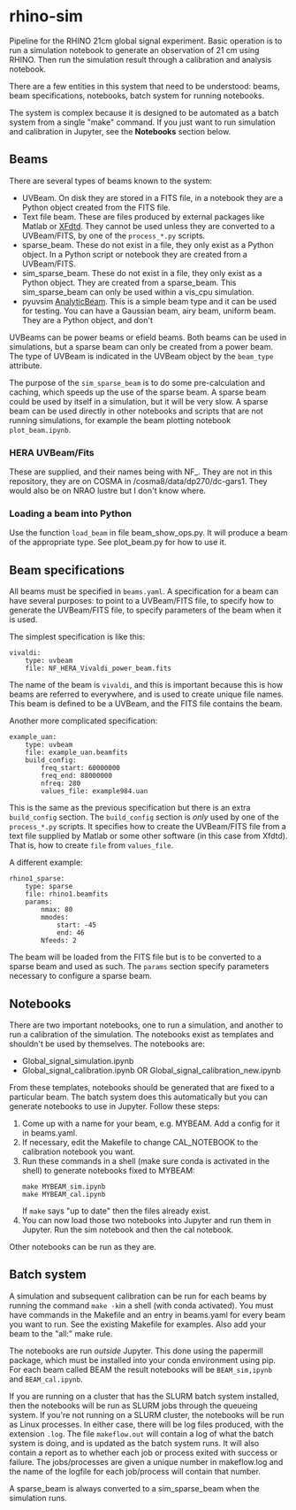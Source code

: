 
# rhino-sim

Pipeline for the RHINO 21cm global signal experiment. Basic operation is to run a simulation notebook to generate an observation of 21 cm using RHINO. Then run the simulation result through a calibration and analysis notebook.

There are a few entities in this system that need to be understood: beams, beam specifications, notebooks, batch system for running notebooks.

The system is complex because it is designed to be automated as a batch system from a single "make" command. If you just want to run  simulation and calibration in Jupyter, see the **Notebooks** section below.

## Beams

There are several types of beams known to the system:

- UVBeam. On disk they are stored in a FITS file, in a notebook they are a Python object created from the FITS file.
- Text file beam. These are files produced by external packages like Matlab or [XFdtd](https://www.remcom.com/applications/antenna-simulation-design-software). They cannot be used unless they are converted to a UVBeam/FITS, by one of the `process_*.py` scripts.
- sparse_beam. These do not exist in a file, they only exist as a Python object. In a Python script or notebook they are created from a UVBeam/FITS.
- sim_sparse_beam. These do not exist in a file, they only exist as a Python object. They are created from a sparse_beam. This sim_sparse_beam can only be used within a vis_cpu simulation.
- pyuvsim [AnalyticBeam](https://github.com/RadioAstronomySoftwareGroup/pyuvsim/blob/main/src/pyuvsim/analyticbeam.py). This is a simple beam type and it can be used for testing. You can have a Gaussian beam, airy beam, uniform beam. They are a Python object, and don't 

UVBeams can be power beams or efield beams. Both beams can be used in simulations, but a sparse beam can only be created from a power beam. The type of UVBeam is indicated in the UVBeam object by the `beam_type` attribute. 

The purpose of the `sim_sparse_beam` is to do some pre-calculation and caching, which speeds up the use of the sparse beam. A sparse beam could be used by itself in a simulation, but it will be very slow. A sparse beam can be used directly in other notebooks and scripts that are not running simulations, for example the beam plotting notebook `plot_beam.ipynb`.

### HERA UVBeam/Fits

These are supplied, and their names being with NF_. They are not in this repository, they are on COSMA in /cosma8/data/dp270/dc-gars1. They would also be on NRAO lustre but I don't know where.

### Loading a beam into Python

Use the function `load_beam` in file beam_show_ops.py. It will produce a beam of the appropriate type. See plot_beam.py for how to use it.

## Beam specifications

All beams must be specified in `beams.yaml`. A specification for a beam can have several purposes: to point to a UVBeam/FITS file, to specify how to generate the UVBeam/FITS file, to specify parameters of the beam when it is used.

The simplest specification is like this:

    vivaldi: 
	    type: uvbeam
	    file: NF_HERA_Vivaldi_power_beam.fits

The name of the beam is `vivaldi`, and this is important because this is how beams are referred to everywhere, and is used to create unique file names. This beam is defined to be a UVBeam, and the FITS file contains the beam.

Another more complicated specification:


    example_uan:
        type: uvbeam
        file: example_uan.beamfits
        build_config:
            freq_start: 60000000
            freq_end: 88000000
            nfreq: 280
            values_file: example984.uan

This is the same as the previous specification but there is an extra `build_config` section. The `build_config` section is *only* used by one of the `process_*.py` scripts. It specifies how to create the UVBeam/FITS file from a text file supplied by Matlab or some other software (in this case from Xfdtd). That is, how to create `file` from `values_file`.

A different example:

    rhino1_sparse: 
        type: sparse
        file: rhino1.beamfits
        params:
            nmax: 80
            mmodes:
                start: -45
                end: 46
            Nfeeds: 2

The beam will be loaded from the FITS file but is to be converted to a sparse beam and used as such. The `params` section specify parameters necessary to configure a sparse beam.


## Notebooks

There are two important notebooks, one to run a simulation, and another to run a calibration of the simulation. The notebooks exist as templates and shouldn't be used by themselves. The notebooks are:

- Global_signal_simulation.ipynb
- Global_signal_calibration.ipynb OR Global_signal_calibration_new.ipynb

From these templates, notebooks should be generated that are fixed to a particular beam. The batch system does this automatically but you can generate notebooks to use in Jupyter. Follow these steps:

1. Come up with a name for your beam, e.g. MYBEAM. Add a config for it in beams.yaml.
2. If necessary, edit the Makefile to change CAL_NOTEBOOK to the calibration notebook you want.
3. Run these commands in a shell (make sure conda is activated in the shell) to generate notebooks fixed to MYBEAM:
    ```
    make MYBEAM_sim.ipynb
    make MYBEAM_cal.ipynb
    ```
    If `make` says "up to date" then the files already exist.
4. You can now load those two notebooks into Jupyter and run them in Jupyter. Run the sim notebook and then the cal notebook.

Other notebooks can be run as they are.

## Batch system

A simulation and subsequent calibration can be run for each beams by running the command `make -k`in a shell (with conda activated). You must have commands in the Makefile and an entry in beams.yaml for every beam you want to run. See the existing Makefile for examples. Also add your beam to the "all:" make rule.

The notebooks are run *outside* Jupyter. This done using the papermill package, which must be installed into your conda environment using pip. For each beam called BEAM the result notebooks will be `BEAM_sim,ipynb` and `BEAM_cal.ipynb`.

If you are running on a cluster that has the SLURM batch system installed, then the notebooks will be run as SLURM jobs through the queueing system. If you're not running on a SLURM cluster, the notebooks will be run as Linux processes. In either case, there will be log files produced, with the extension `.log`. The file `makeflow.out` will contain a log of what the batch system is doing, and is updated as the batch system runs. It will also contain a report as to whether each job or process exited with success or failure.  The jobs/processes are given a unique number in makeflow.log and the name of the logfile for each job/process will contain that number.

A sparse_beam is always converted to a sim_sparse_beam when the simulation runs.

